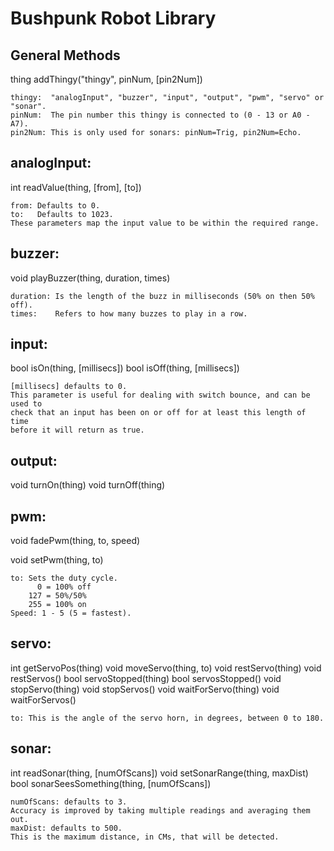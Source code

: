 Bushpunk Robot Library
======================

General Methods
---------------

thing addThingy("thingy", pinNum, [pin2Num])

    thingy:  "analogInput", "buzzer", "input", "output", "pwm", "servo" or "sonar".
    pinNum:  The pin number this thingy is connected to (0 - 13 or A0 - A7).
    pin2Num: This is only used for sonars: pinNum=Trig, pin2Num=Echo.

analogInput:
------------

int readValue(thing, [from], [to])

    from: Defaults to 0.
    to:   Defaults to 1023.
    These parameters map the input value to be within the required range.

buzzer:
-------

void playBuzzer(thing, duration, times)

    duration: Is the length of the buzz in milliseconds (50% on then 50% off).
    times:    Refers to how many buzzes to play in a row.

input:
------

bool isOn(thing, [millisecs])
bool isOff(thing, [millisecs])

    [millisecs] defaults to 0.
    This parameter is useful for dealing with switch bounce, and can be used to
    check that an input has been on or off for at least this length of time
    before it will return as true.

output:
-------

void turnOn(thing)
void turnOff(thing)

pwm:
----

void fadePwm(thing, to, speed)

void setPwm(thing, to)

    to: Sets the duty cycle.
          0 = 100% off
        127 = 50%/50%
        255 = 100% on
    Speed: 1 - 5 (5 = fastest).

servo:
------

int  getServoPos(thing)
void moveServo(thing, to)
void restServo(thing)
void restServos()
bool servoStopped(thing)
bool servosStopped()
void stopServo(thing)
void stopServos()
void waitForServo(thing)
void waitForServos()

    to: This is the angle of the servo horn, in degrees, between 0 to 180.

sonar:
------

int  readSonar(thing, [numOfScans])
void setSonarRange(thing, maxDist)
bool sonarSeesSomething(thing, [numOfScans])

    numOfScans: defaults to 3.
    Accuracy is improved by taking multiple readings and averaging them out.
    maxDist: defaults to 500.
    This is the maximum distance, in CMs, that will be detected.

